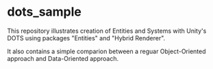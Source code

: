 # dots_sample

This repository illustrates creation of Entities and Systems with Unity's DOTS using packages "Entities" and "Hybrid Renderer".

It also contains a simple comparion between a reguar Object-Oriented approach and Data-Oriented approach.
